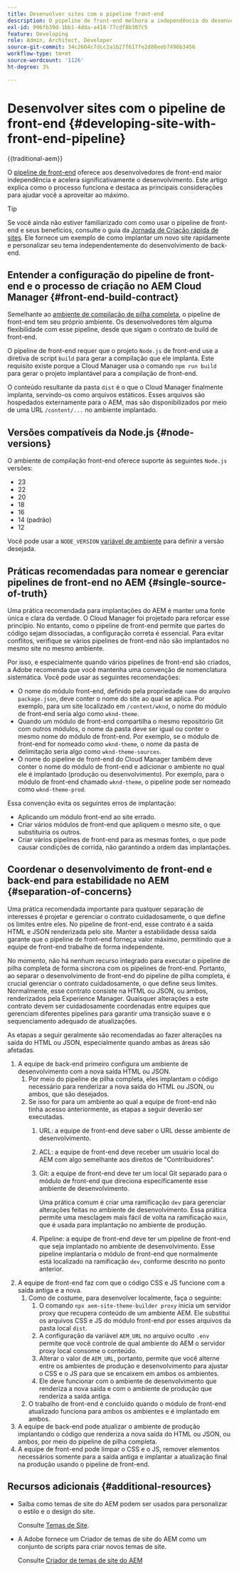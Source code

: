 ```yaml
---
title: Desenvolver sites com o pipeline front-end
description: O pipeline de front-end melhora a independência do desenvolvedor e acelera o processo de desenvolvimento. Este artigo descreve as principais considerações do processo de build de front-end para garantir desempenho e eficiência ideais.
exl-id: 996fb39d-1bb1-4dda-a418-77cdf8b307c5
feature: Developing
role: Admin, Architect, Developer
source-git-commit: 34c2604c7dcc2a1b27f617fe2d88eeb7496b3456
workflow-type: tm+mt
source-wordcount: '1126'
ht-degree: 3%

---
```



# Desenvolver sites com o pipeline de front-end {#developing-site-with-front-end-pipeline}

{{traditional-aem}}

O [pipeline de front-end](/help/implementing/cloud-manager/configuring-pipelines/introduction-ci-cd-pipelines.md#front-end) oferece aos desenvolvedores de front-end maior independência e acelera significativamente o desenvolvimento. Este artigo explica como o processo funciona e destaca as principais considerações para ajudar você a aproveitar ao máximo.

>[!TIP]
>
>Se você ainda não estiver familiarizado com como usar o pipeline de front-end e seus benefícios, consulte o guia da [Jornada de Criação rápida de sites](/help/journey-sites/quick-site/overview.md). Ele fornece um exemplo de como implantar um novo site rapidamente e personalizar seu tema independentemente do desenvolvimento de back-end.

## Entender a configuração do pipeline de front-end e o processo de criação no AEM Cloud Manager {#front-end-build-contract}

Semelhante ao [ambiente de compilação de pilha completa](/help/implementing/cloud-manager/getting-access-to-aem-in-cloud/build-environment-details.md), o pipeline de front-end tem seu próprio ambiente. Os desenvolvedores têm alguma flexibilidade com esse pipeline, desde que sigam o contrato de build de front-end.

O pipeline de front-end requer que o projeto `Node.js` de front-end use a diretiva de script `build` para gerar a compilação que ele implanta. Este requisito existe porque a Cloud Manager usa o comando `npm run build` para gerar o projeto implantável para a compilação de front-end.

O conteúdo resultante da pasta `dist` é o que o Cloud Manager finalmente implanta, servindo-os como arquivos estáticos. Esses arquivos são hospedados externamente para o AEM, mas são disponibilizados por meio de uma URL `/content/...` no ambiente implantado.

## Versões compatíveis da Node.js {#node-versions}

O ambiente de compilação front-end oferece suporte às seguintes `Node.js` versões:

* 23
* 22
* 20
* 18
* 16
* 14 (padrão)
* 12

Você pode usar a `NODE_VERSION` [variável de ambiente](/help/implementing/cloud-manager/environment-variables.md) para definir a versão desejada.

## Práticas recomendadas para nomear e gerenciar pipelines de front-end no AEM {#single-source-of-truth}

Uma prática recomendada para implantações do AEM é manter uma fonte única e clara da verdade. O Cloud Manager foi projetado para reforçar esse princípio. No entanto, como o pipeline de front-end permite que partes do código sejam dissociadas, a configuração correta é essencial. Para evitar conflitos, verifique se vários pipelines de front-end não são implantados no mesmo site no mesmo ambiente.

Por isso, e especialmente quando vários pipelines de front-end são criados, a Adobe recomenda que você mantenha uma convenção de nomenclatura sistemática. Você pode usar as seguintes recomendações:

* O nome do módulo front-end, definido pela propriedade `name` do arquivo `package.json`, deve conter o nome do site ao qual se aplica. Por exemplo, para um site localizado em `/content/wknd`, o nome do módulo de front-end seria algo como `wknd-theme`.
* Quando um módulo de front-end compartilha o mesmo repositório Git com outros módulos, o nome da pasta deve ser igual ou conter o mesmo nome do módulo de front-end. Por exemplo, se o módulo de front-end for nomeado como `wknd-theme`, o nome da pasta de delimitação seria algo como `wknd-theme-sources`.
* O nome do pipeline de front-end do Cloud Manager também deve conter o nome do módulo de front-end e adicionar o ambiente no qual ele é implantado (produção ou desenvolvimento). Por exemplo, para o módulo de front-end chamado `wknd-theme`, o pipeline pode ser nomeado como `wknd-theme-prod`.

Essa convenção evita os seguintes erros de implantação:

* Aplicando um módulo front-end ao site errado.
* Criar vários módulos de front-end que apliquem o mesmo site, o que substituiria os outros.
* Criar vários pipelines de front-end para as mesmas fontes, o que pode causar condições de corrida, não garantindo a ordem das implantações.

## Coordenar o desenvolvimento de front-end e back-end para estabilidade no AEM {#separation-of-concerns}

Uma prática recomendada importante para qualquer separação de interesses é projetar e gerenciar o contrato cuidadosamente, o que define os limites entre eles. No pipeline de front-end, esse contrato é a saída HTML e JSON renderizada pelo site. Manter a estabilidade dessa saída garante que o pipeline de front-end forneça valor máximo, permitindo que a equipe de front-end trabalhe de forma independente.

No momento, não há nenhum recurso integrado para executar o pipeline de pilha completa de forma síncrona com os pipelines de front-end. Portanto, ao separar o desenvolvimento de front-end do pipeline de pilha completa, é crucial gerenciar o contrato cuidadosamente, o que define seus limites. Normalmente, esse contrato consiste na HTML ou JSON, ou ambos, renderizados pela Experience Manager. Quaisquer alterações a este contrato devem ser cuidadosamente coordenadas entre equipes que gerenciam diferentes pipelines para garantir uma transição suave e o sequenciamento adequado de atualizações.

As etapas a seguir geralmente são recomendadas ao fazer alterações na saída do HTML ou JSON, especialmente quando ambas as áreas são afetadas.

1. A equipe de back-end primeiro configura um ambiente de desenvolvimento com a nova saída HTML ou JSON.
   1. Por meio do pipeline de pilha completa, eles implantam o código necessário para renderizar a nova saída do HTML ou JSON, ou ambos, que são desejados.
   1. Se isso for para um ambiente ao qual a equipe de front-end não tinha acesso anteriormente, as etapas a seguir deverão ser executadas.
      1. URL: a equipe de front-end deve saber o URL desse ambiente de desenvolvimento.
      1. ACL: a equipe de front-end deve receber um usuário local do AEM com algo semelhante aos direitos de &quot;Contribuidores&quot;.
      1. Git: a equipe de front-end deve ter um local Git separado para o módulo de front-end que direciona especificamente esse ambiente de desenvolvimento.

         Uma prática comum é criar uma ramificação `dev` para gerenciar alterações feitas no ambiente de desenvolvimento. Essa prática permite uma mesclagem mais fácil de volta na ramificação `main`, que é usada para implantação no ambiente de produção.

      1. Pipeline: a equipe de front-end deve ter um pipeline de front-end que seja implantado no ambiente de desenvolvimento. Esse pipeline implantaria o módulo de front-end que normalmente está localizado na ramificação `dev`, conforme descrito no ponto anterior.
1. A equipe de front-end faz com que o código CSS e JS funcione com a saída antiga e a nova.
   1. Como de costume, para desenvolver localmente, faça o seguinte:
      1. O comando `npx aem-site-theme-builder proxy` inicia um servidor proxy que recupera conteúdo de um ambiente AEM. Ele substitui os arquivos CSS e JS do módulo front-end por esses arquivos da pasta local `dist`.
      1. A configuração da variável `AEM_URL` no arquivo oculto `.env` permite que você controle de qual ambiente do AEM o servidor proxy local consome o conteúdo.
      1. Alterar o valor de `AEM_URL`, portanto, permite que você alterne entre os ambientes de produção e desenvolvimento para ajustar o CSS e o JS para que se encaixem em ambos os ambientes.
      1. Ele deve funcionar com o ambiente de desenvolvimento que renderiza a nova saída e com o ambiente de produção que renderiza a saída antiga.
   1. O trabalho de front-end é concluído quando o módulo de front-end atualizado funciona para ambos os ambientes e é implantado em ambos.
1. A equipe de back-end pode atualizar o ambiente de produção implantando o código que renderiza a nova saída do HTML ou JSON, ou ambos, por meio do pipeline de pilha completa.
1. A equipe de front-end pode limpar o CSS e o JS, remover elementos necessários somente para a saída antiga e implantar a atualização final na produção usando o pipeline de front-end.

## Recursos adicionais {#additional-resources}

* Saiba como temas de site do AEM podem ser usados para personalizar o estilo e o design do site.

  Consulte [Temas de Site](/help/sites-cloud/administering/site-creation/site-themes.md).

* A Adobe fornece um Criador de temas de site do AEM como um conjunto de scripts para criar novos temas de site.

  Consulte [Criador de temas de site do AEM](https://github.com/adobe/aem-site-theme-builder)



